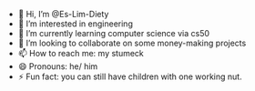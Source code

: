 - 👋 Hi, I’m @Es-Lim-Diety
- 👀 I’m interested in engineering
- 🌱 I’m currently learning computer science via cs50
- 💞️ I’m looking to collaborate on some money-making projects
- 📫 How to reach me: my stumeck
- 😄 Pronouns: he/ him
- ⚡ Fun fact: you can still have children with one working nut.

<!---
Es-Lim-Diety/Es-Lim-Diety is a ✨ special ✨ repository because its `README.md` (this file) appears on your GitHub profile.
You can click the Preview link to take a look at your changes.
--->
